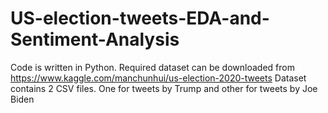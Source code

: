 # US-election-tweets-EDA-and-Sentiment-Analysis
Code is written in Python.
Required dataset can be downloaded from https://www.kaggle.com/manchunhui/us-election-2020-tweets
Dataset contains 2 CSV files. One for tweets by Trump and other for tweets by Joe Biden
